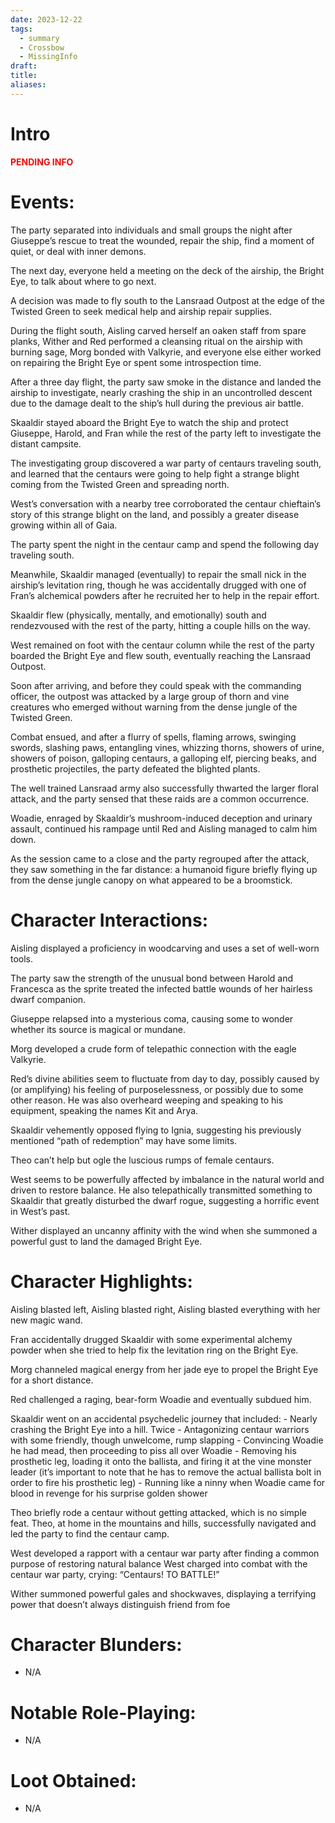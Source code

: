 ```yaml
---
date: 2023-12-22
tags:
  - summary
  - Crossbow
  - MissingInfo
draft: 
title: 
aliases:
---
```

# Intro
<font color="#ff0000">**PENDING INFO**</font>

# Events:
The party separated into individuals and small groups the night after Giuseppe’s rescue to treat the wounded, repair the ship, find a moment of quiet, or deal with inner demons.

The next day, everyone held a meeting on the deck of the airship, the Bright Eye, to talk about where to go next.

A decision was made to fly south to the Lansraad Outpost at the edge of the Twisted Green to seek medical help and airship repair supplies.

During the flight south, Aisling carved herself an oaken staff from spare planks, Wither and Red performed a cleansing ritual on the airship with burning sage, Morg bonded with Valkyrie, and everyone else either worked on repairing the Bright Eye or spent some introspection time.

After a three day flight, the party saw smoke in the distance and landed the airship to investigate, nearly crashing the ship in an uncontrolled descent due to the damage dealt to the ship’s hull during the previous air battle.

Skaaldir stayed aboard the Bright Eye to watch the ship and protect Giuseppe, Harold, and Fran while the rest of the party left to investigate the distant campsite.

The investigating group discovered a war party of centaurs traveling south, and learned that the centaurs were going to help fight a strange blight coming from the Twisted Green and spreading north.

West’s conversation with a nearby tree corroborated the centaur chieftain’s story of this strange blight on the land, and possibly a greater disease growing within all of Gaia.

The party spent the night in the centaur camp and spend the following day traveling south. 

Meanwhile, Skaaldir managed (eventually) to repair the small nick in the airship’s levitation ring, though he was accidentally drugged with one of Fran’s alchemical powders after he recruited her to help in the repair effort.

Skaaldir flew (physically, mentally, and emotionally) south and rendezvoused with the rest of the party, hitting a couple hills on the way.

West remained on foot with the centaur column while the rest of the party boarded the Bright Eye and flew south, eventually reaching the Lansraad Outpost.

Soon after arriving, and before they could speak with the commanding officer, the outpost was attacked by a large group of thorn and vine creatures who emerged without warning from the dense jungle of the Twisted Green.

Combat ensued, and after a flurry of spells, flaming arrows, swinging swords, slashing paws, entangling vines, whizzing thorns, showers of urine, showers of poison, galloping centaurs, a galloping elf, piercing beaks, and prosthetic projectiles, the party defeated the blighted plants.

The well trained Lansraad army also successfully thwarted the larger floral attack, and the party sensed that these raids are a common occurrence.

Woadie, enraged by Skaaldir’s mushroom-induced deception and urinary assault, continued his rampage until Red and Aisling managed to calm him down.

As the session came to a close and the party regrouped after the attack, they saw something in the far distance: a humanoid figure briefly flying up from the dense jungle canopy on what appeared to be a broomstick.

# Character Interactions:
Aisling displayed a proficiency in woodcarving and uses a set of well-worn tools.

The party saw the strength of the unusual bond between Harold and Francesca as the sprite treated the infected battle wounds of her hairless dwarf companion.

Giuseppe relapsed into a mysterious coma, causing some to wonder whether its source is magical or mundane.

Morg developed a crude form of telepathic connection with the eagle Valkyrie.

Red’s divine abilities seem to fluctuate from day to day, possibly caused by (or amplifying) his feeling of purposelessness, or possibly due to some other reason. He was also overheard weeping and speaking to his equipment, speaking the names Kit and Arya.

Skaaldir vehemently opposed flying to Ignia, suggesting his previously mentioned “path of redemption” may have some limits.

Theo can’t help but ogle the luscious rumps of female centaurs.

West seems to be powerfully affected by imbalance in the natural world and driven to restore balance. He also telepathically transmitted something to Skaaldir that greatly disturbed the dwarf rogue, suggesting a horrific event in West’s past.

Wither displayed an uncanny affinity with the wind when she summoned a powerful gust to land the damaged Bright Eye.
# Character Highlights:

Aisling blasted left, Aisling blasted right, Aisling blasted everything with her new magic wand.

Fran accidentally drugged Skaaldir with some experimental alchemy powder when she tried to help fix the levitation ring on the Bright Eye.

Morg channeled magical energy from her jade eye to propel the Bright Eye for a short distance.

Red challenged a raging, bear-form Woadie and eventually subdued him.

Skaaldir went on an accidental psychedelic journey that included:
	- Nearly crashing the Bright Eye into a hill. Twice
	- Antagonizing centaur warriors with some friendly, though unwelcome, rump slapping
	- Convincing Woadie he had mead, then proceeding to piss all over Woadie
	- Removing his prosthetic leg, loading it onto the ballista, and firing it at the vine monster leader (it’s important to note that he has to remove the actual ballista bolt in order to fire his prosthetic leg)
	- Running like a ninny when Woadie came for blood in revenge for his surprise golden shower

Theo briefly rode a centaur without getting attacked, which is no simple feat.
Theo, at home in the mountains and hills, successfully navigated and led the party to find the centaur camp.

West developed a rapport with a centaur war party after finding a common purpose of restoring natural balance
West charged into combat with the centaur war party, crying: “Centaurs! TO BATTLE!”

Wither summoned powerful gales and shockwaves, displaying a terrifying power that doesn’t always distinguish friend from foe
# Character Blunders:
 * N/A
# Notable Role-Playing:
 * N/A
# Loot Obtained:
 * N/A